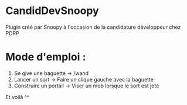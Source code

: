 # CandidDevSnoopy
Plugin créé par Snoopy à l'occasion de la candidature développeur chez PDRP



# Mode d'emploi : 

1) Se give une baguette -> /wand
2) Lancer un sort -> Faire un clique gauche avec la baguette
3) Construire un portail -> Viser un mob lorsque le sort est jeté

Et voilà ^^
